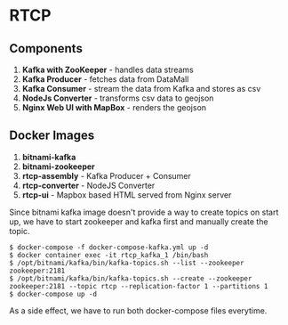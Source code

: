 # RTCP

## Components

1. **Kafka with ZooKeeper** - handles data streams
2. **Kafka Producer** - fetches data from DataMall
3. **Kafka Consumer** - stream the data from Kafka and stores as csv
4. **NodeJs Converter** - transforms csv data to geojson
5. **Nginx Web UI with MapBox** - renders the geojson

## Docker Images

1. **bitnami-kafka**
2. **bitnami-zookeeper**
2. **rtcp-assembly** - Kafka Producer + Consumer
2. **rtcp-converter** - NodeJS Converter
2. **rtcp-ui** - Mapbox based HTML served from Nginx server

Since bitnami kafka image doesn't provide a way to create topics on start up, we have to start zookeeper and kafka first and manually create the topic.

    $ docker-compose -f docker-compose-kafka.yml up -d
    $ docker container exec -it rtcp_kafka_1 /bin/bash
    $ /opt/bitnami/kafka/bin/kafka-topics.sh --list --zookeeper zookeeper:2181 
    $ /opt/bitnami/kafka/bin/kafka-topics.sh --create --zookeeper zookeeper:2181 --topic rtcp --replication-factor 1 --partitions 1
    $ docker-compose up -d

As a side effect, we have to run both docker-compose files everytime.
